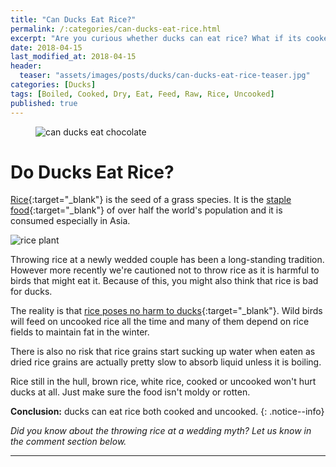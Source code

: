 ```yaml
---
title: "Can Ducks Eat Rice?"
permalink: /:categories/can-ducks-eat-rice.html
excerpt: "Are you curious whether ducks can eat rice? What if its cooked or uncooked? Discover if you can feed rice to a duck."
date: 2018-04-15
last_modified_at: 2018-04-15
header:
  teaser: "assets/images/posts/ducks/can-ducks-eat-rice-teaser.jpg"
categories: [Ducks]
tags: [Boiled, Cooked, Dry, Eat, Feed, Raw, Rice, Uncooked]
published: true
---
```


<figure>
  <img src="{{ site.url }}/assets/images/posts/ducks/can-ducks-eat-rice.jpg" alt="can ducks eat chocolate" class="title-banner">
</figure>

# Do Ducks Eat Rice?

[Rice](https://en.wikipedia.org/wiki/Rice){:target="_blank"} is the seed of a grass species. It is the [staple food](https://en.wikipedia.org/wiki/Staple_food){:target="_blank"} of over half the world's population and it is consumed especially in Asia.

<img src="{{ site.url }}/assets/images/posts/food/rice-plant.jpg" alt="rice plant" class="align-right">

Throwing rice at a newly wedded couple has been a long-standing tradition. However more recently we're cautioned not to throw rice as it is harmful to birds that might eat it. Because of this, you might also think that rice is bad for ducks.

The reality is that [rice poses no harm to ducks](http://mentalfloss.com/article/31421/does-wedding-rice-really-make-birds-explode){:target="_blank"}. Wild birds will feed on uncooked rice all the time and many of them depend on rice fields to maintain fat in the winter.

There is also no risk that rice grains start sucking up water when eaten as dried rice grains are actually pretty slow to absorb liquid unless it is boiling.

Rice still in the hull, brown rice, white rice, cooked or uncooked won't hurt ducks at all. Just make sure the food isn't moldy or rotten.

**Conclusion:** ducks can eat rice both cooked and uncooked. 
{: .notice--info}

_Did you know about the throwing rice at a wedding myth? Let us know in the comment section below._

---
